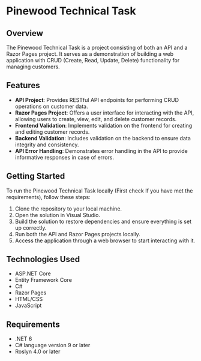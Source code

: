 # Pinewood Technical Task

## Overview
The Pinewood Technical Task is a project consisting of both an API and a Razor Pages project. It serves as a demonstration of building a web application with CRUD (Create, Read, Update, Delete) functionality for managing customers.

## Features
- **API Project**: Provides RESTful API endpoints for performing CRUD operations on customer data.
- **Razor Pages Project**: Offers a user interface for interacting with the API, allowing users to create, view, edit, and delete customer records.
- **Frontend Validation**: Implements validation on the frontend for creating and editing customer records.
- **Backend Validation**: Includes validation on the backend to ensure data integrity and consistency.
- **API Error Handling**: Demonstrates error handling in the API to provide informative responses in case of errors.

## Getting Started
To run the Pinewood Technical Task locally (First check If you have met the requirements), follow these steps:

1. Clone the repository to your local machine.
2. Open the solution in Visual Studio.
3. Build the solution to restore dependencies and ensure everything is set up correctly.
4. Run both the API and Razor Pages projects locally.
5. Access the application through a web browser to start interacting with it.

## Technologies Used
- ASP.NET Core
- Entity Framework Core
- C#
- Razor Pages
- HTML/CSS
- JavaScript

## Requirements
- .NET 6
- C# language version 9 or later
- Roslyn 4.0 or later
